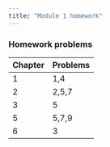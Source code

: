 ```yaml
---
title: "Module 1 homework"
---
```




### Homework problems


| Chapter | Problems | 
| -- | -- | 
| 1   | 1,4   |
| 2   | 2,5,7   |
| 3   | 5 |
| 5   | 5,7,9   |
| 6   | 3   |




